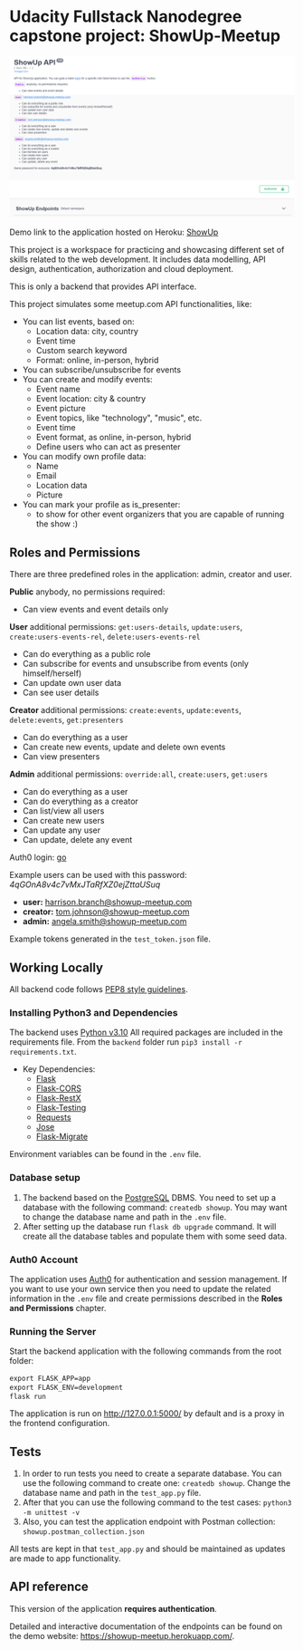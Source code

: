 # Udacity Fullstack Nanodegree capstone project: ShowUp-Meetup
![ShowUP Api](showup.png)

Demo link to the application hosted on Heroku: [ShowUp](https://showup-meetup.herokuapp.com/)

This project is a workspace for practicing and showcasing different set of skills related to the web development. It includes data modelling, API design, authentication, authorization and cloud deployment.

This is only a backend that provides API interface.

This project simulates some meetup.com API functionalities, like:
- You can list events, based on:
    - Location data: city, country
    - Event time
    - Custom search keyword
    - Format: online, in-person, hybrid
- You can subscribe/unsubscribe for events
- You can create and modify events:
    - Event name
    - Event location: city & country
    - Event picture
    - Event topics, like "technology", "music", etc.
    - Event time
    - Event format, as online, in-person, hybrid
    - Define users who can act as presenter
- You can modify own profile data:
    - Name
    - Email
    - Location data
    - Picture
- You can mark your profile as is_presenter:
    - to show for other event organizers that you are capable of running the show :)

## Roles and Permissions

There are three predefined roles in the application: admin, creator and user.

**Public** anybody, no permissions required:
- Can view events and event details only

**User** additional permissions: `get:users-details`, `update:users`, `create:users-events-rel`, `delete:users-events-rel`
- Can do everything as a public role
- Can subscribe for events and unsubscribe from events (only himself/herself)
- Can update own user data
- Can see user details

**Creator** additional permissions: `create:events`, `update:events`, `delete:events`, `get:presenters`
- Can do everything as a user
- Can create new events, update and delete own events
- Can view presenters

**Admin** additional permissions: `override:all`, `create:users`, `get:users`
- Can do everything as a user
- Can do everything as a creator
- Can list/view all users
- Can create new users
- Can update any user
- Can update, delete any event

Auth0 login: [go](https://showup-meetup.eu.auth0.com/authorize?audience=showup-meetup&response_type=token&client_id=v1MwTTECDC6mXQknL9hN8luSV3mHhIz5&redirect_uri=http%3A%2F%2Flocalhost%3A5000%2Ftoken)

Example users can be used with this password: _4qGOnA8v4c7vMxJTaRfXZ0ejZttaUSuq_
- **user:** harrison.branch@showup-meetup.com
- **creator:** tom.johnson@showup-meetup.com
- **admin:** angela.smith@showup-meetup.com

Example tokens generated in the `test_token.json` file.

## Working Locally
All backend code follows [PEP8 style guidelines](https://www.python.org/dev/peps/pep-0008/).

### Installing Python3 and Dependencies

The backend uses [Python v3.10](https://docs.python.org/3/using/unix.html#getting-and-installing-the-latest-version-of-python)
All required packages are included in the requirements file. From the `backend` folder run `pip3 install -r requirements.txt`.

- Key Dependencies:
  - [Flask](https://flask.palletsprojects.com)
  - [Flask-CORS](https://flask-cors.readthedocs.io/en/latest/#)
  - [Flask-RestX](https://flask-restx.readthedocs.io/en/latest/)
  - [Flask-Testing](https://pythonhosted.org/Flask-Testing/)
  - [Requests](https://docs.python-requests.org/en/latest/)
  - [Jose](https://pypi.org/project/python-jose/)
  - [Flask-Migrate](https://flask-migrate.readthedocs.io/en/latest/)

Environment variables can be found in the `.env` file.

### Database setup
1. The backend based on the [PostgreSQL](https://www.postgresql.org) DBMS. You need to set up a database with the following command: `createdb showup`. You may want to change the database name and path in the `.env` file. 
2. After setting up the database run `flask db upgrade` command. It will create all the database tables and populate them with some seed data. 

### Auth0 Account
The application uses [Auth0](https://auth0.com) for authentication and session management. If you want to use your own service then you need to update the related information in the `.env` file and create permissions described in the **Roles and Permissions** chapter.

### Running the Server
Start the backend application with the following commands from the root folder: 
 ```shell
export FLASK_APP=app
export FLASK_ENV=development
flask run
```
The application is run on http://127.0.0.1:5000/ by default and is a proxy in the frontend configuration.

## Tests
1. In order to run tests you need to create a separate database. You can use the following command to create one: `createdb showup`. Change the database name and path in the `test_app.py` file.
2. After that you can use the following command to the test cases: `python3 -m unittest -v`
3. Also, you can test the application endpoint with Postman collection: `showup.postman_collection.json`

All tests are kept in that `test_app.py` and should be maintained as updates are made to app functionality.

## API reference
This version of the application **requires authentication**.

Detailed and interactive documentation of the endpoints can be found on the demo website: https://showup-meetup.herokuapp.com/.
